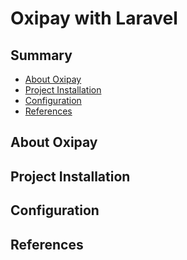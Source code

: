 # Oxipay with Laravel
## Summary

- [About Oxipay](#about-oxipay)
- [Project Installation](#project-installation)
- [Configuration](#configuration)
- [References](#reference)

## About Oxipay

## Project Installation

## Configuration

## References

